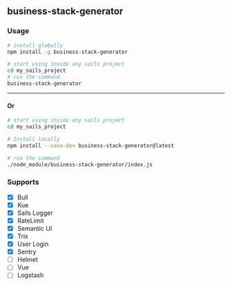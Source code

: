 ## business-stack-generator

### Usage
```sh
# install globally
npm install -g business-stack-generator

# start using inside any sails project
cd my_sails_project
# run the command
business-stack-generator
```
---

#### Or

```sh
# start using inside any sails project
cd my_sails_project

# Install locally
npm install --save-dev business-stack-generator@latest

# run the command 
./node_module/business-stack-generator/index.js
```

### Supports
- [x] Bull
- [x] Kue
- [x] Sails Logger
- [x] RateLimit
- [x] Semantic UI
- [x] Trix
- [x] User Login
- [x] Sentry  
- [ ] Helmet
- [ ] Vue
- [ ] Logstash

